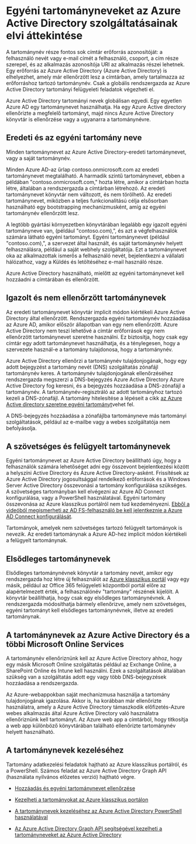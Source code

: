 <properties
    pageTitle="Egyéni tartományneveket az Azure Active Directory szolgáltatásainak elvi áttekintése |} Microsoft Azure"
    description="Ebből a cikkből megtudhatja elvi keretében egyéni tartományneveket az Azure Active directory összevonási az egyszeri bejelentkezési együtt"
    services="active-directory"
    documentationCenter=""
    authors="jeffsta"
    manager="femila"
    editor=""/>

<tags
    ms.service="active-directory"
    ms.workload="identity"
    ms.tgt_pltfrm="na"
    ms.devlang="na"
    ms.topic="article"
    ms.date="10/04/2016"
    ms.author="curtand;jeffsta"/>

# <a name="conceptual-overview-of-custom-domain-names-in-azure-active-directory"></a>Egyéni tartományneveket az Azure Active Directory szolgáltatásainak elvi áttekintése

A tartománynév része fontos sok címtár erőforrás azonosítóját: a felhasználó nevét vagy e-mail címét a felhasználó, csoport, a cím része szerepel, és az alkalmazás azonosítója URI az alkalmazás részei lehetnek. Egy erőforrás az Azure Active Directory (Azure Active Directory) is elhelyezhet, amely már ellenőrzött lesz a címtárban, amely tartalmazza az erőforráshoz tartozó tartománynév. Csak a globális rendszergazda az Azure Active Directory tartományi felügyeleti feladatok végezheti el.

Azure Active Directory tartományi nevek globálisan egyedi. Egy egyetlen Azure AD egy tartománynevet használhatja. Ha egy Azure Active directory ellenőrizte a megfelelő tartományt, majd nincs Azure Active Directory könyvtár is ellenőrzése vagy a ugyanarra a tartománynévre.

## <a name="initial-and-custom-domain-names"></a>Eredeti és az egyéni tartomány neve

Minden tartománynevet az Azure Active Directory-eredeti tartománynevet, vagy a saját tartománynév.

Minden Azure AD-az űrlap contoso.onmicrosoft.com az eredeti tartománynevet megtalálható. A harmadik szintű tartománynevet, ebben a példában "contoso.onmicrosoft.com," hozta létre, amikor a címtárban hozta létre, általában a rendszergazda a címtárban létrehozó. Az eredeti tartománynevet könyvtár nem változott, és nem törölhető. Az eredeti tartománynevet, miközben a teljes funkcionalitású célja elsősorban használható egy bootstrapping mechanizmusként, amíg az egyéni tartománynév ellenőrzött lesz.

A legtöbb gyártási környezetben könyvtárában legalább egy igazolt egyéni tartományneve van, (például "contoso.com),", és azt a végfelhasználók számára látható egyéni tartományt. Egyéni tartománynevet (például "contoso.com),", a szervezet által használt, és saját tartománynév helyett felhasználásra, például a saját webhely szolgáltatója. Ezt a tartománynevet oka az alkalmazottak ismerős a felhasználó nevét, bejelentkezni a vállalati hálózathoz, vagy a Küldés és letöltéséhez e-mail használó része.

Azure Active Directory használható, mielőtt az egyéni tartománynevet kell hozzáadni a címtárában és ellenőrzött.

## <a name="verified-and-unverified-domain-names"></a>Igazolt és nem ellenőrzött tartománynevek

Az eredeti tartománynevet könyvtár implicit módon kiértékeli Azure Active Directory által ellenőrzött. Rendszergazda egyéni tartománynév hozzáadása az Azure AD, amikor először állapotban van egy nem ellenőrzött. Azure Active Directory nem teszi lehetővé a címtár erőforrások egy nem ellenőrzött tartománynevet szeretne használni. Ez biztosítja, hogy csak egy címtár egy adott tartománynevet használhatja, és a ténylegesen, hogy a szervezete használ-e a tartomány tulajdonosa, hogy a tartománynév.

Azure Active Directory ellenőrzi a tartománynév tulajdonjogának, hogy egy adott bejegyzést a tartomány nevét (DNS) szolgáltatás zónafájl tartománynév keres. A tartománynév tulajdonjogának ellenőrzéséhez rendszergazda megszerzi a DNS-bejegyzés Azure Active Directory Azure Active Directory fog keresni, és a bejegyzés hozzáadása a DNS-zónafájl a tartománynév. A tartománynév-regisztráló az adott tartományhoz tartozó kezeli a DNS-zónafájl. A tartomány hitelesítése a lépéseit a cikk [az Azure Active directory szeretne egyéni tartományt](active-directory-add-domain.md)vehet fel.

A DNS-bejegyzés hozzáadása a zónafájlba tartományneve más tartományi szolgáltatások, például az e-mailbe vagy a webes szolgáltatója nem befolyásolja.

## <a name="federated-and-managed-domain-names"></a>A szövetséges és felügyelt tartománynevek

Egyéni tartománynevet az Azure Active Directory beállítható úgy, hogy a felhasználók számára lehetőséget adni egy összevont bejelentkezési között a helyszíni Active Directory és Azure Active Directory-asként. Frissítések az Azure Active Directory jogosultsággal rendelkező erőforrások és a Windows Server Active Directory összevonási a tartomány konfigurálása szükséges. A szövetséges tartományban kell elvégezni az Azure AD Connect konfigurálása, vagy a PowerShell használatával. Egyéni tartomány összevonása az Azure klasszikus portálról nem tud kezdeményezni. [Ebből a videóból megismerheti az AD FS-felhasználó be kell jelentkeznie a Azure AD Connect konfigurálását](http://channel9.msdn.com/Series/Azure-Active-Directory-Videos-Demos/Configuring-AD-FS-for-user-sign-in-with-Azure-AD-Connect).

Tartományok, amelyek nem szövetséges tartozó felügyelt tartományok is nevezik. Az eredeti tartománynak a Azure AD-hez implicit módon kiértékeli a felügyelt tartománynak.

## <a name="primary-domain-names"></a>Elsődleges tartománynevek

Elsődleges tartománynévnek könyvtár a tartomány nevét, amikor egy rendszergazda hoz létre új felhasználót az [Azure klasszikus portál](https://manage.windowsazure.com/) vagy egy másik, például az Office 365 felügyeleti központból portál előre az alapértelmezett érték, a felhasználónév "tartomány" részének kijelölt. A könyvtár beállíthatja, hogy csak egy elsődleges tartománynévnek. A rendszergazda módosíthatja bármely ellenőrizve, amely nem szövetséges, egyéni tartományt kell elsődleges tartománynévnek, illetve az eredeti tartománynak.

## <a name="domain-names-in-azure-ad-and-other-microsoft-online-services"></a>A tartománynevek az Azure Active Directory és a többi Microsoft Online Services

A tartománynév ellenőriznünk kell az Azure Active Directory ahhoz, hogy egy másik Microsoft Online szolgáltatás például az Exchange Online, a SharePoint Online és Intune kell használni. Ezek a szolgáltatások általában szükség van a szolgáltatás adott egy vagy több DNS-bejegyzések hozzáadása a rendszergazda.

Az Azure-webappokban saját mechanizmusa használja a tartomány tulajdonjogának igazolása. Akkor is, ha korábban már ellenőrizte használatra, amely a Azure Active Directory támaszkodik előfizetés-Azure webes alkalmazás által Azure Active Directory való használatra ellenőriznünk kell tartományt. Az Azure web app a címtárból, hogy titkosítja a web app különböző könyvtárában található ellenőrizte tartománynév helyett használható.

## <a name="managing-domain-names"></a>A tartománynevek kezeléséhez

Tartomány adatkezelési feladatok hajtható az Azure klasszikus portálról, és a PowerShell. Számos feladat az Azure Active Directory Graph API (használata nyilvános előzetes verzió) hajtható végre.

-   [Hozzáadás és egyéni tartománynevet ellenőrzése](active-directory-add-domain.md)

-   [Kezelheti a tartományokat az Azure klasszikus portálon](active-directory-add-manage-domain-names.md)

-   [A tartománynevek kezeléséhez az Azure Active Directory PowerShell használatával](https://msdn.microsoft.com/library/azure/e1ef403f-3347-4409-8f46-d72dafa116e0#BKMK_ManageDomains)

-   [Az Azure Active Directory Graph API segítségével kezelheti a tartományneveket az Azure Active Directory](https://msdn.microsoft.com/Library/Azure/Ad/Graph/api/domains-operations)
